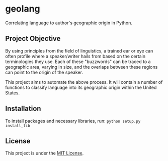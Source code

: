 # geolang
Correlating language to author's geographic origin in Python.


## Project Objective

By using principles from the field of linguistics, a trained ear or eye can often
profile where a speaker/writer hails from based on the certain terminologies they
use. Each of these "buzzwords" can be traced to a geographic area, varying in size,
and the overlaps between these regions can point to the origin of the speaker.


This project aims to automate the above process. It will contain a number of
functions to classify language into its geographic origin within the United States.

## Installation
To install packages and necessary libraries, run:
`python setup.py install_lib`


## License

This project is under the [MIT License](LICENSE).
